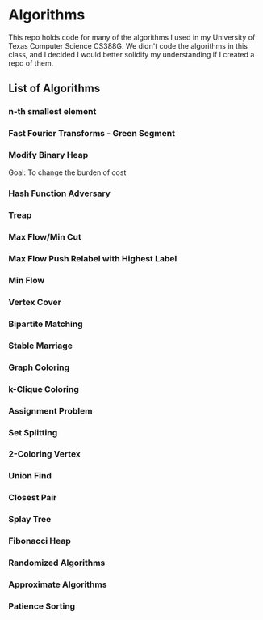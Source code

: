 # Algorithms
This repo holds code for many of the algorithms I used in my University of Texas Computer Science CS388G. We didn't 
code the algorithms in this class, and I decided I would better solidify my understanding if I created a repo of them.

## List of Algorithms

### n-th smallest element

### Fast Fourier Transforms - Green Segment

### Modify Binary Heap
Goal: To change the burden of cost

### Hash Function Adversary

### Treap

### Max Flow/Min Cut

### Max Flow Push Relabel with Highest Label

### Min Flow

### Vertex Cover

### Bipartite Matching

### Stable Marriage

### Graph Coloring

### k-Clique Coloring

### Assignment Problem

### Set Splitting

### 2-Coloring Vertex

### Union Find

### Closest Pair

### Splay Tree

### Fibonacci Heap

### Randomized Algorithms

### Approximate Algorithms

### Patience Sorting